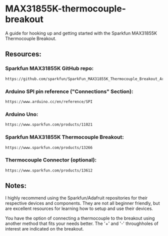 # MAX31855K-thermocouple-breakout
A guide for hooking up and getting started with the Sparkfun MAX31855K Thermocouple Breakout.

## Resources:
  ### Sparkfun MAX31855K GitHub repo:
    https://github.com/sparkfun/SparkFun_MAX31855K_Thermocouple_Breakout_Arduino_Library
  ### Arduino SPI pin reference ("Connections" Section):
    https://www.arduino.cc/en/reference/SPI
  ### Arduino Uno:
    https://www.sparkfun.com/products/11021
  ### Sparkfun MAX31855K Thermocouple Breakout:
    https://www.sparkfun.com/products/13266
  ### Thermocouple Connector (optional):
    https://www.sparkfun.com/products/13612
 
## Notes:
  I highly recommend using the Sparkfun/Adafruit repositories for their respective
  devices and components. They are not all beginner friendly, but are excellent
  resources for learning how to setup and use their devices.
  
  You have the option of connecting a thermocouple to the breakout using another method
  that fits your needs better. The '+' and '-' throughholes of interest are indicated
  on the breakout.
